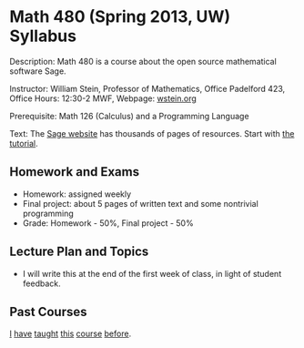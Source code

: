 # Math 480 (Spring 2013, UW) Syllabus

Description: Math 480 is a course about the open source mathematical software Sage.

Instructor: William Stein, Professor of Mathematics, Office Padelford 423, Office Hours: 12:30-2 MWF, Webpage: [wstein.org](http://wstein.org)

Prerequisite: Math 126 (Calculus) and a Programming Language

Text: The [Sage website](http://www.sagemath.org) has thousands of pages of resources.  Start with [the tutorial](http://sagemath.org/doc/tutorial/).


## Homework and Exams
- Homework: assigned weekly
- Final project: about 5 pages of written text and some nontrivial programming
- Grade: Homework - 50%, Final project - 50%

## Lecture Plan and Topics
- I will write this at the end of the first week of class, in light of student feedback.

## Past Courses

[I](http://wiki.wstein.org/edu/2012/480) [have](http://wiki.wstein.org/11/480a) [taught](http://wiki.wstein.org/edu/2010/581d) [this](http://wiki.wstein.org/10/480b) [course](http://wiki.wstein.org/09/480b) [before](http://wiki.wstein.org/2008/480a).


